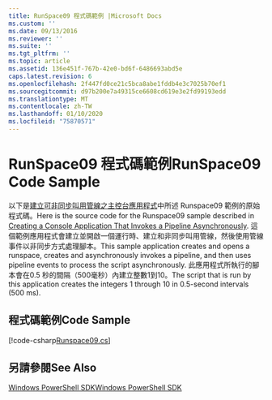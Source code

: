 ```yaml
---
title: RunSpace09 程式碼範例 |Microsoft Docs
ms.custom: ''
ms.date: 09/13/2016
ms.reviewer: ''
ms.suite: ''
ms.tgt_pltfrm: ''
ms.topic: article
ms.assetid: 136e451f-767b-42e0-bd6f-6486693abd5e
caps.latest.revision: 6
ms.openlocfilehash: 2f447fd0ce21c5bca8abe1fddb4e3c7025b70ef1
ms.sourcegitcommit: d97b200e7a49315ce6608cd619e3e2fd99193edd
ms.translationtype: MT
ms.contentlocale: zh-TW
ms.lasthandoff: 01/10/2020
ms.locfileid: "75870571"
---
```

# <a name="runspace09-code-sample"></a><span data-ttu-id="94120-102">RunSpace09 程式碼範例</span><span class="sxs-lookup"><span data-stu-id="94120-102">RunSpace09 Code Sample</span></span>

<span data-ttu-id="94120-103">以下是[建立可非同步叫用管線之主控台應用程式](https://msdn.microsoft.com/198c1c94-2a06-457e-93ce-c0d910618e47)中所述 Runspace09 範例的原始程式碼。</span><span class="sxs-lookup"><span data-stu-id="94120-103">Here is the source code for the Runspace09 sample described in [Creating a Console Application That Invokes a Pipeline Asynchronously](https://msdn.microsoft.com/198c1c94-2a06-457e-93ce-c0d910618e47).</span></span>
<span data-ttu-id="94120-104">這個範例應用程式會建立並開啟一個運行時、建立和非同步叫用管線，然後使用管線事件以非同步方式處理腳本。</span><span class="sxs-lookup"><span data-stu-id="94120-104">This sample application creates and opens a runspace, creates and asynchronously invokes a pipeline, and then uses pipeline events to process the script asynchronously.</span></span> <span data-ttu-id="94120-105">此應用程式所執行的腳本會在0.5 秒的間隔（500毫秒）內建立整數1到10。</span><span class="sxs-lookup"><span data-stu-id="94120-105">The script that is run by this application creates the integers 1 through 10 in 0.5-second intervals (500 ms).</span></span>

## <a name="code-sample"></a><span data-ttu-id="94120-106">程式碼範例</span><span class="sxs-lookup"><span data-stu-id="94120-106">Code Sample</span></span>

[!code-csharp[Runspace09.cs](../../../../powershell-sdk-samples/SDK-2.0/csharp/Runspace09/Runspace09.cs#L11-L113 "Runspace09.cs")]

## <a name="see-also"></a><span data-ttu-id="94120-107">另請參閱</span><span class="sxs-lookup"><span data-stu-id="94120-107">See Also</span></span>

[<span data-ttu-id="94120-108">Windows PowerShell SDK</span><span class="sxs-lookup"><span data-stu-id="94120-108">Windows PowerShell SDK</span></span>](../windows-powershell-reference.md)
